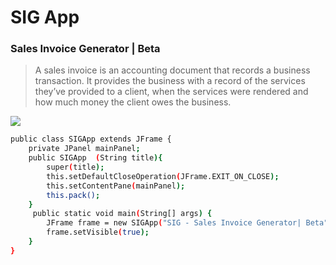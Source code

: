 # SIG App






### Sales Invoice Generator | Beta
> A sales invoice is an accounting document that records a business transaction.
> It provides the business with a record of the services they’ve provided to a client, 
> when the services were rendered and how much money the client owes the business.



<img src="blob:https://img.onl/527afbc0-0cb7-47a4-8a76-b04f60c7a4d3" />


```sh
public class SIGApp extends JFrame {
    private JPanel mainPanel;
    public SIGApp  (String title){
        super(title);
        this.setDefaultCloseOperation(JFrame.EXIT_ON_CLOSE);
        this.setContentPane(mainPanel);
        this.pack();
    }
     public static void main(String[] args) {
        JFrame frame = new SIGApp("SIG - Sales Invoice Generator| Beta");
        frame.setVisible(true);
    }
}
```


```sh
